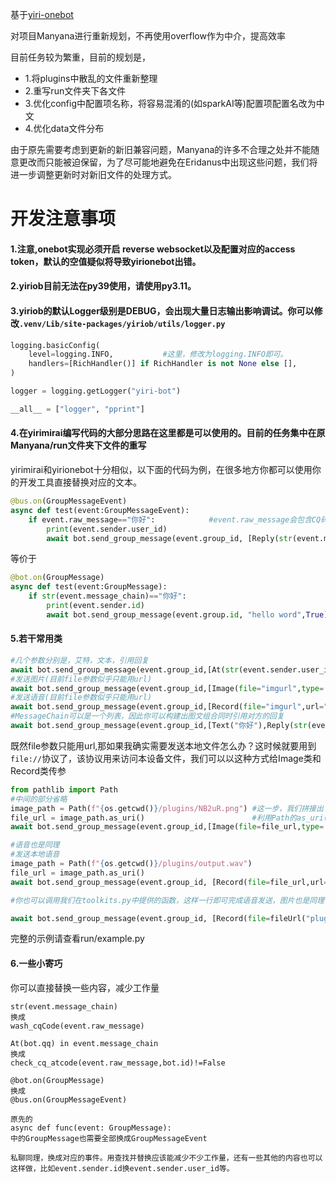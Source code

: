 基于[yiri-onebot](https://github.com/YiriMiraiProject/YiriOneBot)

对项目Manyana进行重新规划，不再使用overflow作为中介，提高效率



目前任务较为繁重，目前的规划是，
- 1.将plugins中散乱的文件重新整理
- 2.重写run文件夹下各文件
- 3.优化config中配置项名称，将容易混淆的(如sparkAI等)配置项配置名改为中文
- 4.优化data文件分布

由于原先需要考虑到更新的新旧兼容问题，Manyana的许多不合理之处并不能随意更改而只能被迫保留，为了尽可能地避免在Eridanus中出现这些问题，我们将进一步调整更新时对新旧文件的处理方式。

# 开发注意事项
#### 1.注意,onebot实现必须开启 reverse websocket以及配置对应的access token，默认的空值疑似将导致yirionebot出错。

#### 2.yiriob目前无法在py39使用，请使用py3.11。

#### 3.yiriob的默认Logger级别是DEBUG，会出现大量日志输出影响调试。你可以修改`.venv/Lib/site-packages/yiriob/utils/logger.py`
```python
logging.basicConfig(
    level=logging.INFO,           #这里，修改为logging.INFO即可。
    handlers=[RichHandler()] if RichHandler is not None else [],
)

logger = logging.getLogger("yiri-bot")

__all__ = ["logger", "pprint"]
```

#### 4.在yirimirai编写代码的大部分思路在这里都是可以使用的。目前的任务集中在原Manyana/run文件夹下文件的重写<br>
yirimirai和yirionebot十分相似，以下面的代码为例，在很多地方你都可以使用你的开发工具直接替换对应的文本。
```python
@bus.on(GroupMessageEvent)
async def test(event:GroupMessageEvent):
    if event.raw_message=="你好":            #event.raw_message会包含CQ码，请搜索查阅相关文档，项目暂时用toolkits中的函数对文本内容进行判断，后续针对CQ码特点进行调整。。
        print(event.sender.user_id)
        await bot.send_group_message(event.group_id, [Reply(str(event.message_id)), Text("hello word")]) #Reply(str(event.message_id))即为引用
```
等价于
```python
@bot.on(GroupMessage)
async def test(event:GroupMessage):
    if str(event.message_chain)=="你好":
        print(event.sender.id)
        await bot.send_group_message(event.group.id, "hello word",True)
```
#### 5.若干常用类
```python
#几个参数分别是，艾特，文本，引用回复
await bot.send_group_message(event.group_id,[At(str(event.sender.user_id)),Text("你好"),Reply(str(event.message_id))])
#发送图片(目前file参数似乎只能用url)
await bot.send_group_message(event.group_id,[Image(file="imgurl",type='flash',url="")])
#发送语音(目前file参数似乎只能用url)
await bot.send_group_message(event.group_id,[Record(file="imgurl",url="")])
#MessageChain可以是一个列表，因此你可以构建出图文组合同时引用对方的回复
await bot.send_group_message(event.group_id,[Text("你好"),Reply(str(event.message_id)),Record(file="imgurl",url="")])
```
既然file参数只能用url,那如果我确实需要发送本地文件怎么办？这时候就要用到`file://`协议了，该协议用来访问本设备文件，我们可以以这种方式给Image类和Record类传参
```python
from pathlib import Path
#中间的部分省略
image_path = Path(f"{os.getcwd()}/plugins/NB2uR.png") #这一步，我们拼接出了img的绝对路径
file_url = image_path.as_uri()                        #利用Path的as_uri()即可取到 file://协议下的文件链接
await bot.send_group_message(event.group_id,[Image(file=file_url,type='flash',url="")])  #正常传参即可

#语音也是同理
#发送本地语音
image_path = Path(f"{os.getcwd()}/plugins/output.wav")
file_url = image_path.as_uri()
await bot.send_group_message(event.group_id, [Record(file=file_url,url="")])

#你也可以调用我们在toolkits.py中提供的函数，这样一行即可完成语音发送，图片也是同理

await bot.send_group_message(event.group_id, [Record(file=fileUrl("plugins/output.wav"),url="")])
```
完整的示例请查看run/example.py
#### 6.一些小寄巧
你可以直接替换一些内容，减少工作量
```
str(event.message_chain)
换成
wash_cqCode(event.raw_message)

At(bot.qq) in event.message_chain
换成
check_cq_atcode(event.raw_message,bot.id)!=False

@bot.on(GroupMessage)
换成
@bus.on(GroupMessageEvent)

原先的
async def func(event: GroupMessage):
中的GroupMessage也需要全部换成GroupMessageEvent

私聊同理，换成对应的事件。用查找并替换应该能减少不少工作量，还有一些其他的内容也可以这样做，比如event.sender.id换event.sender.user_id等。
```